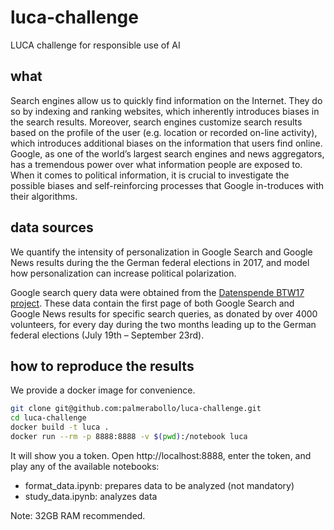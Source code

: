 # luca-challenge

LUCA challenge for responsible use of AI

## what

Search engines allow us to quickly find information on the Internet. They do so by indexing and ranking websites, which inherently introduces biases in the search results. Moreover, search engines customize search results based on the profile of the user (e.g. location or recorded on-line activity), which introduces additional biases on the information that users find online. Google, as one of the world’s largest search engines and news aggregators, has a tremendous power over what information people are exposed to. When it comes to political information, it is crucial to investigate the possible biases and self-reinforcing processes that Google in-troduces with their algorithms.

## data sources

We quantify the intensity of personalization in Google Search and Google News results during the the German federal elections in 2017, and model how personalization can increase political polarization.

Google search query data were obtained from the [Datenspende BTW17 project](https://datenspende.algorithmwatch.org/). These data contain the first page of both Google Search and Google News results for specific search queries, as donated by over 4000 volunteers, for every day during the two months leading up to the German federal elections (July 19th – September 23rd).

## how to reproduce the results

We provide a docker image for convenience.

```bash
git clone git@github.com:palmerabollo/luca-challenge.git
cd luca-challenge
docker build -t luca .
docker run --rm -p 8888:8888 -v $(pwd):/notebook luca
```

It will show you a token. Open http://localhost:8888, enter the token, and play any of the available notebooks:
- format_data.ipynb: prepares data to be analyzed (not mandatory)
- study_data.ipynb: analyzes data

Note: 32GB RAM recommended.